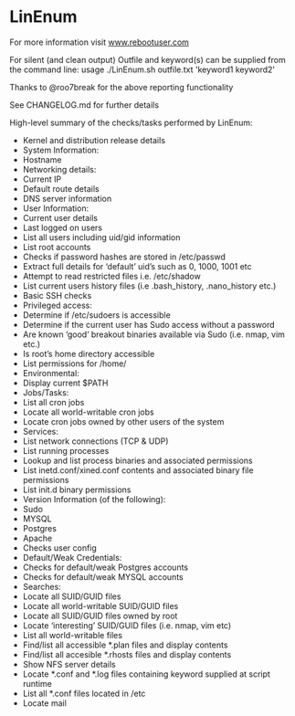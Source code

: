 # LinEnum
For more information visit www.rebootuser.com

For silent (and clean output) Outfile and keyword(s) can be supplied from the command line:
usage ./LinEnum.sh outfile.txt 'keyword1 keyword2'

Thanks to @roo7break for the above reporting functionality

See CHANGELOG.md for further details

High-level summary of the checks/tasks performed by LinEnum:

* Kernel and distribution release details
* System Information:
 * Hostname
 * Networking details:
 * Current IP
 * Default route details
 * DNS server information
* User Information:
 * Current user details
 * Last logged on users
 * List all users including uid/gid information
 * List root accounts
 * Checks if password hashes are stored in /etc/passwd
 * Extract full details for ‘default’ uid’s such as 0, 1000, 1001 etc
 * Attempt to read restricted files i.e. /etc/shadow
 * List current users history files (i.e .bash_history, .nano_history etc.)
 * Basic SSH checks
* Privileged access:
 * Determine if /etc/sudoers is accessible
 * Determine if the current user has Sudo access without a password
 * Are known ‘good’ breakout binaries available via Sudo (i.e. nmap, vim etc.)
 * Is root’s home directory accessible
 * List permissions for /home/
* Environmental:
 * Display current $PATH
* Jobs/Tasks:
 * List all cron jobs
 * Locate all world-writable cron jobs
 * Locate cron jobs owned by other users of the system
* Services:
 * List network connections (TCP & UDP)
 * List running processes
 * Lookup and list process binaries and associated permissions
 * List inetd.conf/xined.conf contents and associated binary file permissions
 * List init.d binary permissions
* Version Information (of the following):
 * Sudo
 * MYSQL
 * Postgres
 * Apache
  * Checks user config
* Default/Weak Credentials:
 * Checks for default/weak Postgres accounts
 * Checks for default/weak MYSQL accounts
* Searches:
 * Locate all SUID/GUID files
 * Locate all world-writable SUID/GUID files
 * Locate all SUID/GUID files owned by root
 * Locate ‘interesting’ SUID/GUID files (i.e. nmap, vim etc)
 * List all world-writable files
 * Find/list all accessible *.plan files and display contents
 * Find/list all accesible *.rhosts files and display contents
 * Show NFS server details
 * Locate *.conf and *.log files containing keyword supplied at script runtime
 * List all *.conf files located in /etc
 * Locate mail